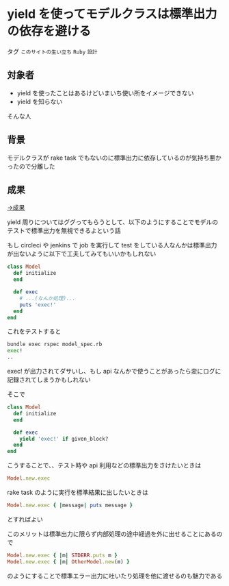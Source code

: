 # yield を使ってモデルクラスは標準出力の依存を避ける

タグ `このサイトの生い立ち` `Ruby` `設計`

## 対象者

* yield を使ったことはあるけどいまいち使い所をイメージできない
* yield を知らない

そんな人

## 背景

モデルクラスが rake task でもないのに標準出力に依存しているのが気持ち悪かったので分離した

## 成果

[→成果](https://github.com/shimomuh/shimomuh.github.io/commit/4c87dbb180a1c008e266b77a0bb858d4f7278c15)

yield 周りについてはググってもらうとして、以下のようにすることでモデルのテストで標準出力を無視できるよという話

もし circleci や jenkins で job を実行して test をしている人なんかは標準出力が出ないように以下で工夫してみてもいいかもしれない

```ruby
class Model
  def initialize
  end

  def exec
    # ...(なんか処理)...
    puts 'exec!'
  end
end
```

これをテストすると

```bash
bundle exec rspec model_spec.rb
exec!
..
```

exec! が出力されてダサいし、もし api なんかで使うことがあったら変にログに記録されてしまうかもしれない

そこで

```ruby
class Model
  def initialize
  end

  def exec
    yield 'exec!' if given_block?
  end
end
```

こうすることで、、テスト時や api 利用などの標準出力をさけたいときは

```ruby
Model.new.exec
```

rake task のように実行を標準結果に出したいときは

```ruby
Model.new.exec { |message| puts message }
```

とすればよい

このメリットは標準出力に限らず内部処理の途中経過を外に出せることにあるので

```ruby
Model.new.exec { |m| STDERR.puts m }
Model.new.exec { |m| OtherModel.new(m) }
```

のようにすることで標準エラー出力に吐いたり処理を他に渡せるのも魅力である
